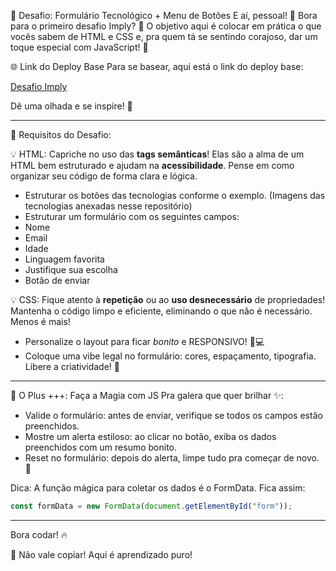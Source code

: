 🚀 Desafio: Formulário Tecnológico + Menu de Botões
E aí, pessoal! 👋 Bora para o primeiro desafio Imply? 🌟
O objetivo aqui é colocar em prática o que vocês sabem de HTML e CSS e, pra quem tá se sentindo corajoso, dar um toque especial com JavaScript! 🎯

🌐 Link do Deploy Base
Para se basear, aqui está o link do deploy base:

[Desafio Imply](https://desafio-imply-resposta.vercel.app)

Dê uma olhada e se inspire! 🚀

-------------------------------------------------------------------------------------------------------------------------------

📜 Requisitos do Desafio:

💡 HTML: Capriche no uso das **tags semânticas**! Elas são a alma de um HTML bem estruturado e ajudam na **acessibilidade**. Pense em como organizar seu código de forma clara e lógica.
- Estruturar os botões das tecnologias conforme o exemplo. (Imagens das tecnologias anexadas nesse repositório)
- Estruturar um formulário com os seguintes campos:
- Nome 
- Email 
- Idade
- Linguagem favorita
- Justifique sua escolha
- Botão de enviar

💡 CSS: Fique atento à **repetição** ou ao **uso desnecessário** de propriedades! Mantenha o código limpo e eficiente, eliminando o que não é necessário. Menos é mais!
- Personalize o layout para ficar *bonito* e RESPONSIVO! 📱💻
- Coloque uma vibe legal no formulário: cores, espaçamento, tipografia. Libere a criatividade! 🎨

-----------------------------------------------------------------------------------------------------------------------------------------------

🌟 O Plus +++: Faça a Magia com JS
Pra galera que quer brilhar ✨:
- Valide o formulário: antes de enviar, verifique se todos os campos estão preenchidos.
- Mostre um alerta estiloso: ao clicar no botão, exiba os dados preenchidos com um resumo bonito.
- Reset no formulário: depois do alerta, limpe tudo pra começar de novo. 🔄

Dica:
A função mágica para coletar os dados é o FormData. Fica assim:

```javascript
const formData = new FormData(document.getElementById("form"));
```

--------------------------------------------------------------------------------------------------------------------------------------------------------

Bora codar! 🔥

🛑 Não vale copiar! Aqui é aprendizado puro!


